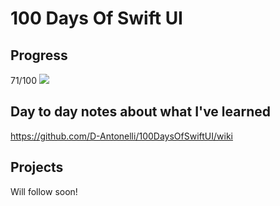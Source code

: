 # 100 Days Of Swift UI

## Progress
71/100
![](https://geps.dev/progress/71)

## Day to day notes about what I've learned
https://github.com/D-Antonelli/100DaysOfSwiftUI/wiki

## Projects
Will follow soon!
